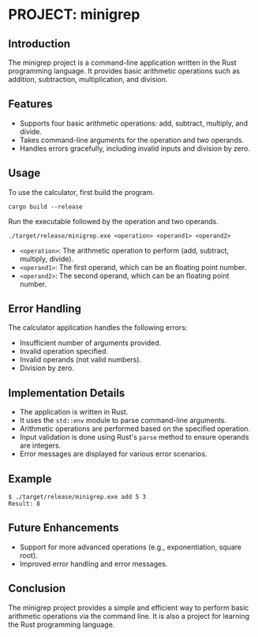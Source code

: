# PROJECT: minigrep

## Introduction

The minigrep project is a command-line application written in the Rust programming language. It provides basic arithmetic operations such as addition, subtraction, multiplication, and division.

## Features

- Supports four basic arithmetic operations: add, subtract, multiply, and divide.
- Takes command-line arguments for the operation and two operands.
- Handles errors gracefully, including invalid inputs and division by zero.

## Usage

To use the calculator, first build the program.

```
cargo build --release
```

Run the executable followed by the operation and two operands.

```
./target/release/minigrep.exe <operation> <operand1> <operand2>
```

- `<operation>`: The arithmetic operation to perform (add, subtract, multiply, divide).
- `<operand1>`: The first operand, which can be an floating point number.
- `<operand2>`: The second operand, which can be an floating point number.

## Error Handling

The calculator application handles the following errors:

- Insufficient number of arguments provided.
- Invalid operation specified.
- Invalid operands (not valid numbers).
- Division by zero.

## Implementation Details

- The application is written in Rust.
- It uses the `std::env` module to parse command-line arguments.
- Arithmetic operations are performed based on the specified operation.
- Input validation is done using Rust's `parse` method to ensure operands are integers.
- Error messages are displayed for various error scenarios.

## Example

```
$ ./target/release/minigrep.exe add 5 3
Result: 8
```

## Future Enhancements

- Support for more advanced operations (e.g., exponentiation, square root).
- Improved error handling and error messages.

## Conclusion

The minigrep project provides a simple and efficient way to perform basic arithmetic operations via the command line. It is also a project for learning the Rust programming language.
